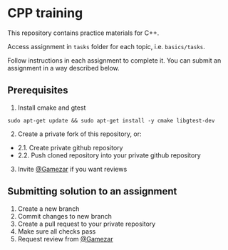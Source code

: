 # CPP training

This repository contains practice materials for C++.

Access assignment in `tasks` folder for each topic, i.e. `basics/tasks`.

Follow instructions in each assignment to complete it. You can submit an assignment in a way described below.

## Prerequisites
1. Install cmake and gtest
```shell
sudo apt-get update && sudo apt-get install -y cmake libgtest-dev
```
2. Create a private fork of this repository, or:
- 2.1. Create private github repository
- 2.2. Push cloned repository into your private github repository
3. Invite [@Gamezar](https://github.com/Gamezar) if you want reviews

## Submitting solution to an assignment
1. Create a new branch
2. Commit changes to new branch
3. Create a pull request to your private repository
4. Make sure all checks pass
5. Request review from [@Gamezar](https://github.com/Gamezar)
